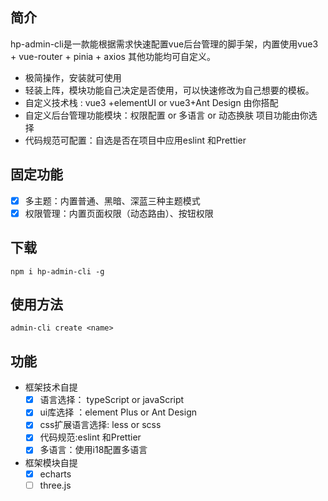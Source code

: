 ## 简介

hp-admin-cli是一款能根据需求快速配置vue后台管理的脚手架，内置使用vue3 + vue-router + pinia + axios 其他功能均可自定义。

- 极简操作，安装就可使用
- 轻装上阵，模块功能自己决定是否使用，可以快速修改为自己想要的模板。
- 自定义技术栈 : vue3 +elementUI or vue3+Ant Design 由你搭配
- 自定义后台管理功能模块：权限配置 or 多语言 or 动态换肤 项目功能由你选择
- 代码规范可配置：自选是否在项目中应用eslint 和Prettier

## 固定功能

- [x] 多主题：内置普通、黑暗、深蓝三种主题模式
- [x] 权限管理：内置页面权限（动态路由）、按钮权限

## 下载

```
npm i hp-admin-cli -g
```

## 使用方法

```
admin-cli create <name>
```

## 功能

- 框架技术自提
  - [x] 语言选择： typeScript or javaScript
  - [x] ui库选择 ：element Plus or Ant Design
  - [x] css扩展语言选择: less or scss
  - [x] 代码规范:eslint 和Prettier
  - [x] 多语言：使用i18配置多语言
- 框架模块自提
  - [x] echarts
  - [ ] three.js
